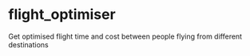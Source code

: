 # flight_optimiser
Get optimised flight time and cost between people flying from different destinations

